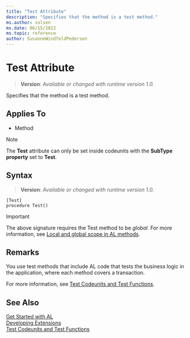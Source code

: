 ```yaml
---
title: "Test Attribute"
description: "Specifies that the method is a test method."
ms.author: solsen
ms.date: 06/15/2022
ms.topic: reference
author: SusanneWindfeldPedersen
---
```

[//]: # (START>DO_NOT_EDIT)
[//]: # (IMPORTANT:Do not edit any of the content between here and the END>DO_NOT_EDIT.)
[//]: # (Any modifications should be made in the .xml files in the ModernDev repo.)

# Test Attribute
> **Version**: _Available or changed with runtime version 1.0._

Specifies that the method is a test method.


## Applies To

- Method

> [!NOTE]
> The **Test** attribute can only be set inside codeunits with the **SubType property** set to **Test**.

## Syntax


> **Version**: _Available or changed with runtime version 1.0._
```AL
[Test]
procedure Test()
```
> [!IMPORTANT]
> The above signature requires the Test method to be *global*. For more information, see [Local and global scope in AL methods](../devenv-al-methods.md%23local-and-global-scope).

[//]: # (IMPORTANT: END>DO_NOT_EDIT)

## Remarks

You use test methods that include AL code that tests the business logic in the application, where each method covers a transaction. 

For more information, see [Test Codeunits and Test Functions](../devenv-test-codeunits-and-test-methods.md).

## See Also  
[Get Started with AL](../devenv-get-started.md)  
[Developing Extensions](../devenv-dev-overview.md)  
[Test Codeunits and Test Functions](../devenv-test-codeunits-and-test-methods.md)